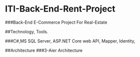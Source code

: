# ITI-Back-End-Rent-Project

###Back-End E-Commerce Project For Real-Estate

##Technology, Tools.

###C#,MS SQL Server, ASP.NET Core web API, Mapper, Identity,

##Architecture
###3-Aier Architecture
